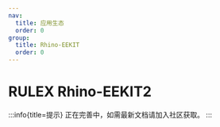 ```yaml
---
nav:
  title: 应用生态
  order: 0
group:
  title: Rhino-EEKIT
  order: 0
---
```


# RULEX Rhino-EEKIT2

:::info{title=提示}
正在完善中，如需最新文档请加入社区获取。
:::
